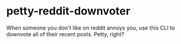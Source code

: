 # petty-reddit-downvoter
When someone you don't like on reddit annoys you, use this CLI to downvote all of their recent posts. Petty, right?
